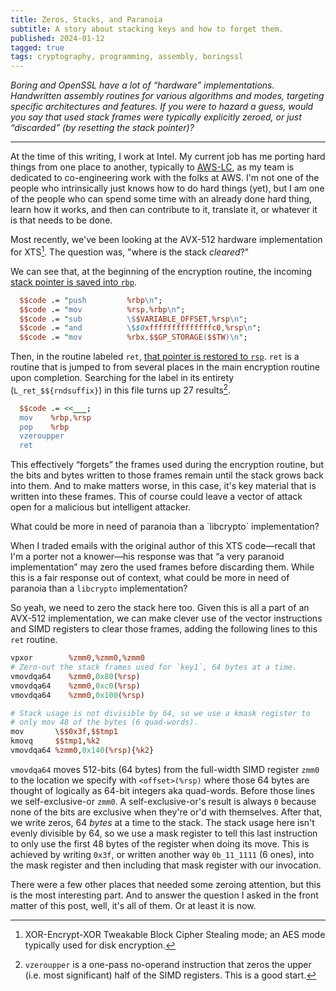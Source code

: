 ```yaml
---
title: Zeros, Stacks, and Paranoia
subtitle: A story about stacking keys and how to forget them.
published: 2024-01-12
tagged: true
tags: cryptography, programming, assembly, boringssl
---
```


_Boring and OpenSSL have a lot of “hardware”
implementations. Handwritten assembly routines for various algorithms
and modes, targeting specific architectures and features. If you were
to hazard a guess, would you say that used stack frames were typically
explicitly zeroed, or just “discarded” (by resetting the stack
pointer)?_

---

At the time of this writing, I work at Intel. My current job has me
porting hard things from one place to another, typically to
[AWS-LC](https://github.com/aws/aws-lc), as my team is dedicated to
co-engineering work with the folks at AWS. I'm not one of the people
who intrinsically just knows how to do hard things (yet), but I am one
of the people who can spend some time with an already done hard thing,
learn how it works, and then can contribute to it, translate it, or
whatever it is that needs to be done.

Most recently, we've been looking at the AVX-512 hardware
implementation for XTS[^xts]. The question was, "where is the stack
_cleared_?"

[^xts]: XOR-Encrypt-XOR Tweakable Block Cipher Stealing mode; an AES
    mode typically used for disk encryption.

We can see that, at the beginning of the encryption routine, the
incoming [stack pointer is saved into
`rbp`](https://github.com/aws/aws-lc/blob/d9caacae8c44227baa41e970cbed0dbfd4eef9c2/crypto/fipsmodule/aes/asm/aesni-xts-avx512.pl#L1476-L1480).

```perl
  $$code .= "push         %rbp\n";
  $$code .= "mov          %rsp,%rbp\n";
  $$code .= "sub          \$$VARIABLE_OFFSET,%rsp\n";
  $$code .= "and          \$$0xffffffffffffffc0,%rsp\n";
  $$code .= "mov          %rbx,$$GP_STORAGE($$TW)\n";
```

Then, in the routine labeled `ret`, [that pointer is restored to
`rsp`](https://github.com/aws/aws-lc/blob/d9caacae8c44227baa41e970cbed0dbfd4eef9c2/crypto/fipsmodule/aes/asm/aesni-xts-avx512.pl#L1855-L1859). `ret`
is a routine that is jumped to from several places in the main
encryption routine upon completion. Searching for the label in its
entirety (`L_ret_$${rndsuffix}`) in this file turns up 27
results[^vz].

[^vz]: `vzeroupper` is a one-pass no-operand instruction that zeros the
    upper (i.e. most significant) half of the SIMD registers. This is
    a good start.


```perl
  $$code .= <<___;
  mov    %rbp,%rsp
  pop    %rbp
  vzeroupper
  ret
```

This effectively “forgets” the frames used during the encryption
routine, but the bits and bytes written to those frames remain until
the stack grows back into them. And to make matters worse, in this
case, it's key material that is written into these frames. This of
course could leave a vector of attack open for a malicious but
intelligent attacker.

<div class="pull">
What could be more in need of paranoia than a `libcrypto`
implementation?
</div>

When I traded emails with the original author of this XTS code—recall
that I'm a porter not a knower—his response was that “a very paranoid
implementation” may zero the used frames before discarding them. While
this is a fair response out of context, what could be more in need of
paranoia than a `libcrypto` implementation?

So yeah, we need to zero the stack here too. Given this is all a part
of an AVX-512 implementation, we can make clever use of the vector
instructions and SIMD registers to clear those frames, adding the
following lines to this `ret` routine.

```perl
vpxor        %zmm0,%zmm0,%zmm0
# Zero-out the stack frames used for `key1`, 64 bytes at a time.
vmovdqa64    %zmm0,0x80(%rsp)
vmovdqa64    %zmm0,0xc0(%rsp)
vmovdqa64    %zmm0,0x100(%rsp)

# Stack usage is not divisible by 64, so we use a kmask register to
# only mov 48 of the bytes (6 quad-words).
mov       \$$0x3f,$$tmp1
kmovq     $$tmp1,%k2
vmovdqa64 %zmm0,0x140(%rsp){%k2}
```

`vmovdqa64` moves 512-bits (64 bytes) from the full-width SIMD
register `zmm0` to the location we specify with `<offset>(%rsp)` where
those 64 bytes are thought of logically as 64-bit integers aka
quad-words. Before those lines we self-exclusive-or `zmm0`. A
self-exclusive-or's result is always `0` because none of the bits are
exclusive when they're or'd with themselves. After that, we write
zeros, 64 _bytes_ at a time to the stack. The stack usage here isn't
evenly divisible by 64, so we use a mask register to tell this last
instruction to only use the first 48 bytes of the register when doing
its move. This is achieved by writing `0x3f`, or written another way
`0b_11_1111` (6 ones), into the mask register and then including that
mask register with our invocation.

There were a few other places that needed some zeroing attention, but
this is the most interesting part. And to answer the question I asked
in the front matter of this post, well, it's all of them. Or at least
it is now.
